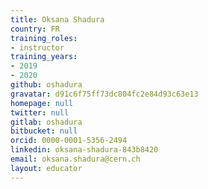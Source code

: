 ```yaml
---
title: Oksana Shadura
country: FR
training_roles:
- instructor
training_years:
- 2019
- 2020
github: oshadura
gravatar: d91c6f75ff73dc804fc2e84d93c63e13
homepage: null
twitter: null
gitlab: oshadura
bitbucket: null
orcid: 0000-0001-5356-2494
linkedin: oksana-shadura-843b8420
email: oksana.shadura@cern.ch
layout: educator
---
```


<!-- Write something about yourself here (if you want)!
You can use Markdown syntax to style this page.
-->